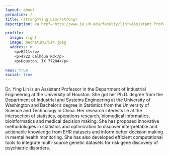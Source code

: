 ```yaml
---
layout: about
permalink: /
title: <strong>Ying Lin</strong> 
description: <a href="http://www.ie.uh.edu/faculty/lin">Assistant Professor</a>, <a href="http://www.ie.uh.edu">Deparment of Industrial Engineering</a>,<a href="http://www.uh.edu">University of Houston</a>

profile:
  align: right
  image: WechatIMG7514.jpeg
  address: >
    <p>E211</p>
    <p>4722 Calhoun Rd</p>
    <p>Houston, TX 77204</p>

news: true
social: true
---
```


Dr. Ying Lin is an Assistant Professor in the Department of Industrial Engineering at the University of Houston. She got her Ph.D. degree from the Department of Industrial and Systems Engineering at the University of Washington and Bachelor’s degree in Statistics from the University of Science and Technology in China. Her research interests lie at the intersection of statistics, operations research, biomedical informatics, bioinformatics and medical decision making. She has proposed innovative methodologies in statistics and optimization to discover interpretable and actionable knowledge from EHR datasets and inform better decision making in mental health monitoring. She has also developed efficient computational tools to integrate multi-source genetic datasets for risk gene discovery of psychiatric disorders.
